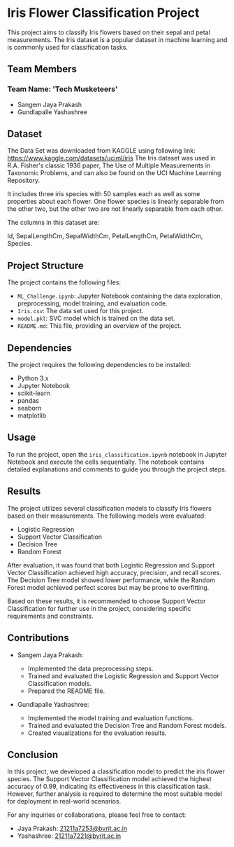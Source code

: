 # Iris Flower Classification Project

This project aims to classify Iris flowers based on their sepal and petal measurements. The Iris dataset is a popular dataset in machine learning and is commonly used for classification tasks.

## Team Members
### Team Name: 'Tech Musketeers'
- Sangem Jaya Prakash 
- Gundlapalle Yashashree

## Dataset
The Data Set was downloaded from KAGGLE using following link:
https://www.kaggle.com/datasets/uciml/iris
The Iris dataset was used in R.A. Fisher's classic 1936 paper, The Use of Multiple Measurements in Taxonomic Problems, and can also be found on the UCI Machine Learning Repository.

It includes three iris species with 50 samples each as well as some properties about each flower. One flower species is linearly separable from the other two, but the other two are not linearly separable from each other.

The columns in this dataset are:

Id,
SepalLengthCm,
SepalWidthCm,
PetalLengthCm,
PetalWidthCm,
Species.

## Project Structure

The project contains the following files:

- `ML_Challenge.ipynb`: Jupyter Notebook containing the data exploration, preprocessing, model training, and evaluation code.
- `Iris.csv`: The data set used for this project.
- `model.pkl`: SVC model which is trained on the data set. 
- `README.md`: This file, providing an overview of the project.

## Dependencies

The project requires the following dependencies to be installed:

- Python 3.x
- Jupyter Notebook
- scikit-learn
- pandas
- seaborn
- matplotlib


## Usage

To run the project, open the `iris_classification.ipynb` notebook in Jupyter Notebook and execute the cells sequentially. The notebook contains detailed explanations and comments to guide you through the project steps.

## Results

The project utilizes several classification models to classify Iris flowers based on their measurements. The following models were evaluated:

- Logistic Regression
- Support Vector Classification
- Decision Tree
- Random Forest

After evaluation, it was found that both Logistic Regression and Support Vector Classification achieved high accuracy, precision, and recall scores. The Decision Tree model showed lower performance, while the Random Forest model achieved perfect scores but may be prone to overfitting.

Based on these results, it is recommended to choose Support Vector Classification for further use in the project, considering specific requirements and constraints.

## Contributions

- Sangem Jaya Prakash:
  - Implemented the data preprocessing steps.
  - Trained and evaluated the Logistic Regression and Support Vector Classification models.
  - Prepared the README file.

- Gundlapalle Yashashree:
  - Implemented the model training and evaluation functions.
  - Trained and evaluated the Decision Tree and Random Forest models.
  - Created visualizations for the evaluation results.

## Conclusion

In this project, we developed a classification model to predict the iris flower species. The Support Vector Classification model achieved the highest accuracy of 0.99, indicating its effectiveness in this classification task. However, further analysis is required to determine the most suitable model for deployment in real-world scenarios.

For any inquiries or collaborations, please feel free to contact:

- Jaya Prakash: 21211a7253@bvrit.ac.in
- Yashashree: 21211a7221@bvrit.ac.in


